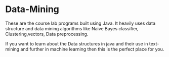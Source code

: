 # Data-Mining

These are the course lab programs built using Java. It heavily uses data structure and data mining algorithms like Naive Bayes classifier, Clustering,vectors, Data preprocessing.

If you want to learn about the Data structures in java and their use in text-mining and further in machine learning then this is the perfect place for you.
